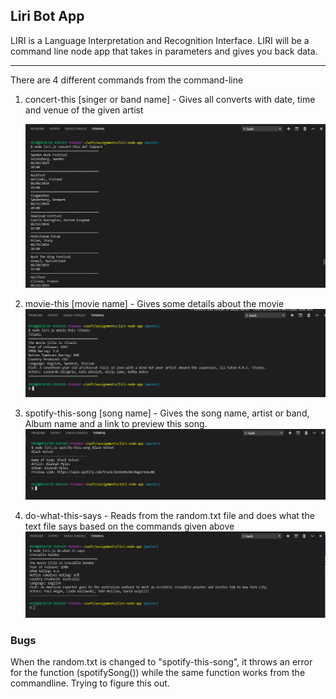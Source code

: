 ## Liri Bot App

LIRI is a Language Interpretation and Recognition Interface. LIRI will be a command line node app that takes in parameters and gives you back data.

---

There are 4 different commands from the command-line

1. concert-this [singer or band name] -
   Gives all converts with date, time and venue of the given artist

   ![](/images/concert-this-screenshot.jpg)

1. movie-this [movie name] -
   Gives some details about the movie
   ![](/images/movie-this-screenshot.jpg)

1. spotify-this-song [song name] -
   Gives the song name, artist or band, Album name and a link to preview this song.
   ![](/images/spotify-this-screenshot.jpg)

1. do-what-this-says -
   Reads from the random.txt file and does what the text file says based on the commands given above
   ![](/images/do-what-screenshot.jpg)

### Bugs

When the random.txt is changed to "spotify-this-song", it throws an error for the function (spotifySong()) while the same function works from the commandline. Trying to figure this out.
